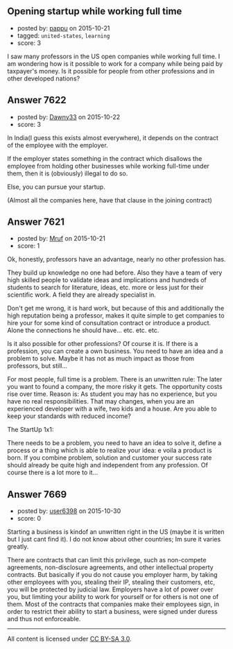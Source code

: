 ## Opening startup while working full time

- posted by: [pappu](https://stackexchange.com/users/1269487/pappu) on 2015-10-21
- tagged: `united-states`, `learning`
- score: 3

I saw many professors in the US open companies while working full time. I am wondering how is it possible to work for a company while being paid by taxpayer's money. Is it possible for people from other professions and in other developed nations?


## Answer 7622

- posted by: [Dawny33](https://stackexchange.com/users/6444670/dawny33) on 2015-10-22
- score: 3

In India(I guess this exists almost everywhere), it depends on the contract of the employee with the employer.

If the employer states something in the contract which disallows the employee from holding other businesses while working full-time under them, then it is (obviously) illegal to do so.

Else, you can pursue your startup. 

(Almost all the companies here, have that clause in the joining contract)


## Answer 7621

- posted by: [Mruf](https://stackexchange.com/users/3246202/mruf) on 2015-10-21
- score: 1

Ok, honestly, professors have an advantage, nearly no other profession has.

They build up knowledge no one had before. Also they have a team of very high skilled people to validate ideas and implications and hundreds of students to search for literature, ideas, etc. more or less just for their scientific work. A field they are already specialist in.

Don't get me wrong, it is hard work, but because of this and additionally the high reputation being a professor, makes it quite simple to get companies to hire your for some kind of consultation contract or introduce a product. Alone the connections he should have... etc. etc. etc.

Is it also possible for other professions? 
Of course it is. If there is a profession, you can create a own business. You need to have an idea and a problem to solve. Maybe it has not as much impact as those from professors, but still... 

For most people, full time is a problem. There is an unwritten rule: The later you want to found a company, the more risky it gets. The opportunity costs rise over time. Reason is: As student you may has no experience, but you have no real responsibilities. That may changes, when you are an experienced developer with a wife, two kids and a house. Are you able to keep your standards with reduced income?

The StartUp 1x1:

There needs to be a problem, you need to have an idea to solve it, define a process or a thing which is able to realize your idea: e voila a product is born. If you combine problem, solution and customer your success rate should already be quite high and independent from any profession. Of course there is a lot more to it...


## Answer 7669

- posted by: [user6398](https://stackexchange.com/users/4780240/user6398) on 2015-10-30
- score: 0

Starting a business is kindof an unwritten right in the US (maybe it is written but I just cant find it). I do not know about other countries; Im sure it varies greatly.

There are contracts that can limit this privilege, such as non-compete agreements, non-disclosure agreements, and other intellectual property contracts. But basically if you do not cause you employer harm, by taking other employees with you, stealing their IP, stealing their customers, etc, you will be protected by judicial law. Employers have a lot of power over you, but limiting your ability to work for yourself or for others is not one of them. Most of the contracts that companies make their employees sign, in order to restrict their ability to start a business, were signed under duress and thus not enforceable.



---

All content is licensed under [CC BY-SA 3.0](https://creativecommons.org/licenses/by-sa/3.0/).
